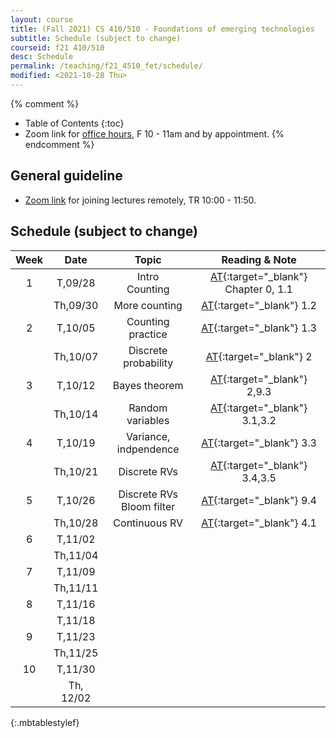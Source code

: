 ```yaml
---
layout: course
title: (Fall 2021) CS 410/510 - Foundations of emerging technologies
subtitle: Schedule (subject to change)
courseid: f21 410/510
desc: Schedule
permalink: /teaching/f21_4510_fet/schedule/
modified: <2021-10-28 Thu>
---
```


{% comment %}
* Table of Contents
{:toc}
* Zoom link for [office hours](https://pdx.zoom.us/j/88237483669?pwd=LzEveUtKVG96ZXRuVVZTWDY2a0Judz09), F 10 - 11am and by appointment.
{% endcomment %}

## General guideline
* [Zoom link](https://pdx.zoom.us/j/85745881721?pwd=d3NUcmdvVzJZd3hZbGRPV3NLNGdkZz09) for joining lectures remotely, TR 10:00 - 11:50. 

## Schedule (subject to change)

| Week | Date  | Topic | Reading & Note |
|:-----:| :---------: |:----------:|:-----:|
|1| T,09/28  | Intro <br> Counting | [AT](https://www.alextsun.com/files/Prob_Stat_for_CS_Book.pdf){:target="_blank"} Chapter 0, 1.1 |
|| Th,09/30 | More counting | [AT](https://www.alextsun.com/files/Prob_Stat_for_CS_Book.pdf){:target="_blank"} 1.2 | 
|2| T,10/05 | Counting practice | [AT](https://www.alextsun.com/files/Prob_Stat_for_CS_Book.pdf){:target="_blank"} 1.3 |
|| Th,10/07 | Discrete probability  | [AT](https://www.alextsun.com/files/Prob_Stat_for_CS_Book.pdf){:target="_blank"} 2 |
|3| T,10/12 | Bayes theorem |[AT](https://www.alextsun.com/files/Prob_Stat_for_CS_Book.pdf){:target="_blank"} 2,9.3 |
| | Th,10/14 | Random variables | [AT](https://www.alextsun.com/files/Prob_Stat_for_CS_Book.pdf){:target="_blank"} 3.1,3.2|
|4| T,10/19 | Variance, indpendence  | [AT](https://www.alextsun.com/files/Prob_Stat_for_CS_Book.pdf){:target="_blank"} 3.3 |
|| Th,10/21 | Discrete RVs |[AT](https://www.alextsun.com/files/Prob_Stat_for_CS_Book.pdf){:target="_blank"} 3.4,3.5 |
|5| T,10/26 | Discrete RVs <br> Bloom filter | [AT](https://www.alextsun.com/files/Prob_Stat_for_CS_Book.pdf){:target="_blank"} 9.4 |
|| Th,10/28 | Continuous RV  | [AT](https://www.alextsun.com/files/Prob_Stat_for_CS_Book.pdf){:target="_blank"} 4.1  |
|6| T,11/02 |  | |
|| Th,11/04 |  | |
|7 | T,11/09 | | |
| | Th,11/11 | | |
|8 | T,11/16 | | |
| | T,11/18 | | |
|9 | T,11/23 | | | 
|  | Th,11/25 | | |
|10| T,11/30|  | |
|| Th, 12/02|  | |
{:.mbtablestylef}

